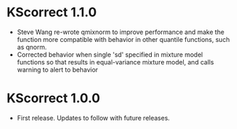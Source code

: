 # KScorrect 1.1.0
* Steve Wang re-wrote qmixnorm to improve performance and make the function more compatible with behavior in other quantile functions, such as qnorm.
* Corrected behavior when single 'sd' specified in mixture model functions so that results in equal-variance mixture model, and calls warning to alert to behavior

# KScorrect 1.0.0
* First release. Updates to follow with future releases.
